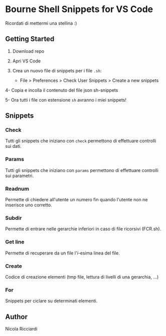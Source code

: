 # Bourne Shell Snippets for VS Code
Ricordati di mettermi una stellina :)

## Getting Started

1. Download repo

2. Apri VS Code

3. Crea un nuovo file di snippets per i file `.sh`:
   
   - File > Preferences > Check User Snippets > Create a new snippets

4- Copia e incolla il contenuto del file json sh-snippets

5- Ora tutti i file con estensione `sh` avranno i miei snippets! 

## Snippets

### Check

Tutti gli snippets che iniziano con `check` permettono di effettuare controlli sui dati.

### Params

Tutti gli snippets che iniziano con `params` permettono di effettuare controlli sui parametri.

### Readnum

Permette di chiedere all'utente un numero fin quando l'utente non ne inserisce uno corretto.

### Subdir

Permette di entrare nelle gerarchie inferiori in caso di file ricorsivi (FCR.sh).

### Get line

Permette di recuperare da un file l'*i*-esima linea del file.

### Create

Codice di creazione elementi (tmp file, lettura di livelli di una gerarchia, ...)

### For

Snippets per ciclare su determinati elementi.

## Author

Nicola Ricciardi

## 
